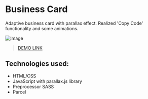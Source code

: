 # Business Card

Adaptive business card with parallax effect. Realized 'Copy Code' functionality and some animations.

![image](https://user-images.githubusercontent.com/106740935/201068305-8e229a32-d756-4894-9638-3ae1da28b79f.png)
> [DEMO LINK](https://denis-khristyuk.github.io/business-card-landing)

## Technologies used:
- HTML/CSS
- JavaScript with parallax.js library
- Preprocessor SASS
- Parcel

